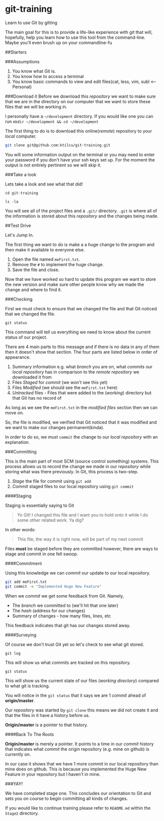 git-training
============
Learn to use Git by gitting

The main goal for this is to provide a life-like experience with git that will, hopefully, help you learn how to use this tool from the command-line.  Maybe you'll even brush up on your commandline-fu

##Starters

###Assumptions
1. You know what Git is.
2. You know how to access a terminal
3. You know basic commands to view and edit files(cat, less, vim, subl <-- Personal)

###Download it
Before we download this *repository* we want to make sure that we are in the directory on our computer that we want to store these files that we will be working in. 

I personally have a `~/development` directory.  If you would like one you can run `mkdir ~/development && cd ~/development`

The first thing to do is to download this online(_remote_) repository to your _local_ computer. 

```bash
git clone git@github.com:ktilcu/git-training.git
```

You will some information output on the terminal or you may need to enter your password if you don't have your ssh keys set up. For the moment the output is not entirely pertinent so we will skip it.

###Take a look

Lets take a look and see what that did!

`cd git-training`

`ls -la`

You will see all of the project files and a `.git/` directory. `.git` is where all of the information is stored about this *repository* and the changes being made.

##Test Drive

Let's Jump In.

The first thing we want to do is make a a huge change to the program and then make it available to everyone else.

1. Open the file named `meFirst.txt`. 
2. Remove the `#` to implement the huge change.
3. Save the file and close.

Now that we have worked so hard to update this program we want to store the new version and make sure other people know why we made the change and where to find it.

###Checking

First we must check to ensure that we changed the file and that Git noticed that we changed the file.

`git status`

This command will tell us everything we need to know about the current status of our project.

There are 4 main parts to this message and if there is no data in any of them then it doesn't show that section. The four parts are listed below in order of appearance.

1. Summary information e.g. what *branch* you are on, what *commits* our *local* *repository* has in comparison to the *remote* *repository* we downloaded it from
2. Files *Staged* for *commit* (we won't see this yet)
3. Files *Modified* (we should see the `meFirst.txt` here)
4. *Untracked* files - Files that were added to the  (*working*) directory but that Git has no record of

As long as we see the `meFirst.txt` in the *modified files* section then we can move on.

So, the file is modified, we verified that Git noticed that it was modified and we want to make our changes permanent(kinda).

In order to do so, we must `commit` the change to our *local repository* with an explanation.


###Committing

This is the main part of most SCM (source control something) systems. This process allows us to record the change we made in our *repository* while storing what was there previously. In Git, this process is two-step.

1. *Stage* the file for commit using `git add`
2. *Commit* staged files to our local repository using `git commit`

####Staging

Staging is essentially saying to Git

> Yo Git! I changed this file and I want you to hold onto it while I do some other related work. Ya dig?

In other words:
> This file, the way it is right now, will be part of my next commit

Files **must** be staged before they are committed however, there are ways to stage and commit in one fell swoop.

####Commitment

Using this knowledge we can *commit* our update to our local repository.

```bash
git add meFirst.txt
git commit -m "Implemented Huge New Feature"
```

When we *commit* we get some feedback from Git. Namely,
* The *branch* we committed to (we'll hit that one later)
* The *hash* (address for our changes)
* Summary of changes - how many files, lines, etc

This feedback indicates that git has our changes stored away.

####Surveying

Of course we don't trust Git yet so let's check to see what git stored. 

`git log`

This will show us what *commits* are tracked on this repository.

`git status` 

This will show us the current state of our files (*working directory*) compared to what git is tracking.

You will notice in the `git status` that it says we are 1 *commit* ahead of **origin/master**.

Our *repository* was started by `git clone` this means we did not create it and that the files in it have a history before us. 

**Origin/master** is a pointer to that history.  

####Back To The Roots

**Origin/master** is merely a pointer. It points to a time in our *commit* history that indicates what *commit* the origin repository (e.g. mine on github) is currently on.

In our case it shows that we have 1 more commit in our local repository than mine does on github. This is because you implemented the Huge New Feature in your repository but I haven't in mine.

###YAY!

We have completed stage one. This concludes our orientation to Git and sets you on course to begin committing all kinds of changes. 

If you would like to continue training please refer to `README.md` within the `Stage2` directory.








